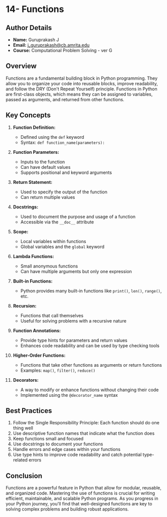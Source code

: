 # 14- Functions

## Author Details
- **Name:** Guruprakash J
- **Email:** j_guruprakash@cb.amrita.edu
- **Course:** Computational Problem Solving - ver G

## Overview
Functions are a fundamental building block in Python programming. They allow you to organize your code into reusable blocks, improve readability, and follow the DRY (Don't Repeat Yourself) principle. Functions in Python are first-class objects, which means they can be assigned to variables, passed as arguments, and returned from other functions.

## Key Concepts

1. **Function Definition:**
   - Defined using the `def` keyword
   - Syntax: `def function_name(parameters):`

2. **Function Parameters:**
   - Inputs to the function
   - Can have default values
   - Supports positional and keyword arguments

3. **Return Statement:**
   - Used to specify the output of the function
   - Can return multiple values

4. **Docstrings:**
   - Used to document the purpose and usage of a function
   - Accessible via the `__doc__` attribute

5. **Scope:**
   - Local variables within functions
   - Global variables and the `global` keyword

6. **Lambda Functions:**
   - Small anonymous functions
   - Can have multiple arguments but only one expression

7. **Built-in Functions:**
   - Python provides many built-in functions like `print()`, `len()`, `range()`, etc.

8. **Recursion:**
   - Functions that call themselves
   - Useful for solving problems with a recursive nature

9. **Function Annotations:**
   - Provide type hints for parameters and return values
   - Enhances code readability and can be used by type checking tools

10. **Higher-Order Functions:**
    - Functions that take other functions as arguments or return functions
    - Examples: `map()`, `filter()`, `reduce()`

11. **Decorators:**
    - A way to modify or enhance functions without changing their code
    - Implemented using the `@decorator_name` syntax

## Best Practices

1. Follow the Single Responsibility Principle: Each function should do one thing well
2. Use descriptive function names that indicate what the function does
3. Keep functions small and focused
4. Use docstrings to document your functions
5. Handle errors and edge cases within your functions
6. Use type hints to improve code readability and catch potential type-related errors

## Conclusion

Functions are a powerful feature in Python that allow for modular, reusable, and organized code. Mastering the use of functions is crucial for writing efficient, maintainable, and scalable Python programs. As you progress in your Python journey, you'll find that well-designed functions are key to solving complex problems and building robust applications.
